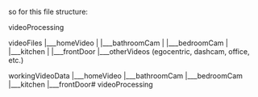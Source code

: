 so for this file structure:

videoProcessing

videoFiles
|___homeVideo
|   |___bathroomCam
|   |___bedroomCam
|   |___kitchen
|   |___frontDoor
|___otherVideos (egocentric, dashcam, office, etc.)

workingVideoData
|___homeVideo
    |___bathroomCam
    |___bedroomCam
    |___kitchen
    |___frontDoor# videoProcessing
